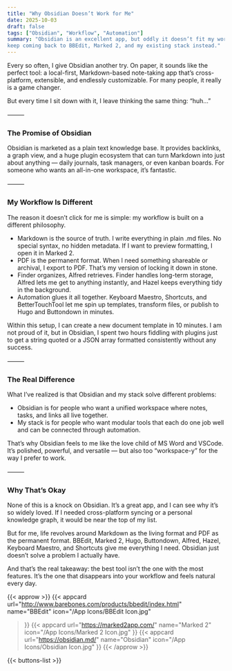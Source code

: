 ```yaml
---
title: "Why Obsidian Doesn’t Work for Me"
date: 2025-10-03
draft: false
tags: ["Obsidian", "Workflow", "Automation"]
summary: "Obsidian is an excellent app, but oddly it doesn’t fit my workflow. Here’s why I 
keep coming back to BBEdit, Marked 2, and my existing stack instead."
---
```


Every so often, I give Obsidian another try. On paper, it sounds like the perfect tool: a 
local-first, Markdown-based note-taking app that’s cross-platform, extensible, and endlessly 
customizable. For many people, it really is a game changer.

But every time I sit down with it, I leave thinking the same thing: “huh…”

⸻

### The Promise of Obsidian

Obsidian is marketed as a plain text knowledge base. It provides backlinks, a graph view, 
and a huge plugin ecosystem that can turn Markdown into just about anything — daily journals, 
task managers, or even kanban boards. For someone who wants an all-in-one workspace, it’s 
fantastic.

⸻

### My Workflow Is Different

The reason it doesn’t click for me is simple: my workflow is built on a different philosophy.

- Markdown is the source of truth. I write everything in plain .md files. No special syntax, 
no hidden metadata. If I want to preview formatting, I open it in Marked 2.
- PDF is the permanent format. When I need something shareable or archival, I export 
to PDF. That’s my version of locking it down in stone.
- Finder organizes, Alfred retrieves. Finder handles long-term storage, Alfred lets me get 
to anything instantly, and Hazel keeps everything tidy in the background.
- Automation glues it all together. Keyboard Maestro, Shortcuts, and BetterTouchTool let me 
spin up templates, transform files, or publish to Hugo and Buttondown in minutes.

Within this setup, I can create a new document template in 10 minutes. I am not proud of it, 
but in Obsidian, I spent two hours fiddling with plugins just to get a string quoted or a 
JSON array formatted consistently without any success.

⸻

### The Real Difference

What I’ve realized is that Obsidian and my stack solve different problems:

- Obsidian is for people who want a unified workspace where notes, tasks, and links all live 
together.
- My stack is for people who want modular tools that each do one job well and can be 
connected through automation.

That’s why Obsidian feels to me like the love child of MS Word and VSCode. It’s polished, 
powerful, and versatile — but also too “workspace-y” for the way I prefer to work.

⸻

### Why That’s Okay

None of this is a knock on Obsidian. It’s a great app, and I can see why it’s so widely 
loved. If I needed cross-platform syncing or a personal knowledge graph, it would be near 
the top of my list.

But for me, life revolves around Markdown as the living format and PDF as the permanent 
format. BBEdit, Marked 2, Hugo, Buttondown, Alfred, Hazel, Keyboard Maestro, and Shortcuts 
give me everything I need. Obsidian just doesn’t solve a problem I actually have.

And that’s the real takeaway: the best tool isn’t the one with the most features. It’s the 
one that disappears into your workflow and feels natural every day.

{{< approw >}}
{{< appcard 
    url="http://www.barebones.com/products/bbedit/index.html" 
    name="BBEdit" 
    icon="/App Icons/BBEdit Icon.jpg" 
>}}
{{< appcard 
    url="https://marked2app.com/" 
    name="Marked 2" 
    icon="/App Icons/Marked 2 Icon.jpg" 
>}}
{{< appcard 
    url="https://obsidian.md/" 
    name="Obsidian" 
    icon="/App Icons/Obsidian Icon.jpg" 
>}}
{{< /approw >}}

{{< buttons-list >}}